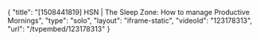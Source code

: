 {
    "title": "[1508441819] HSN | The Sleep Zone: How to manage Productive Mornings",
    "type": "solo",
    "layout": "iframe-static",
    "videoId": "123178313",
    "url": "\/tvpembed\/123178313"
}